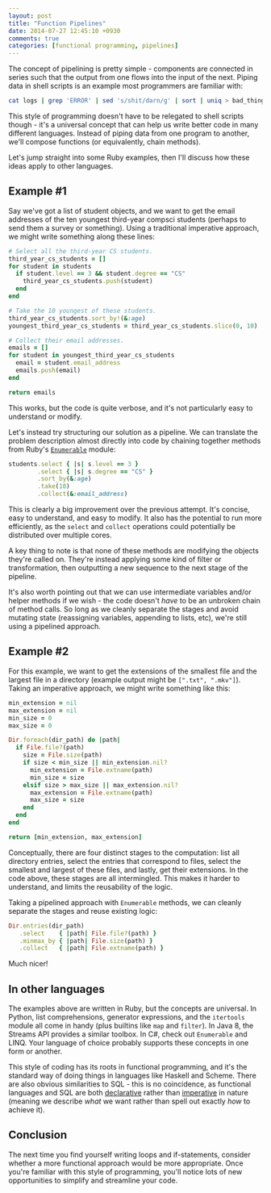 ```yaml
---
layout: post
title: "Function Pipelines"
date: 2014-07-27 12:45:10 +0930
comments: true
categories: [functional programming, pipelines]
---
```


The concept of pipelining is pretty simple - components are connected in series such that the output from one flows into the input of the next. Piping data in shell scripts is an example most programmers are familiar with:

``` bash
cat logs | grep 'ERROR' | sed 's/shit/darn/g' | sort | uniq > bad_things
```

This style of programming doesn't have to be relegated to shell scripts though - it's a universal concept that can help us write better code in many different languages. Instead of piping data from one program to another, we'll compose functions (or equivalently, chain methods).

<!-- more -->

Let's jump straight into some Ruby examples, then I'll discuss how these ideas apply to other languages.

Example #1
----------

Say we've got a list of student objects, and we want to get the email addresses of the ten youngest third-year compsci students (perhaps to send them a survey or something). Using a traditional imperative approach, we might write something along these lines:

``` ruby
# Select all the third-year CS students.
third_year_cs_students = []
for student in students
  if student.level == 3 && student.degree == "CS"
    third_year_cs_students.push(student)
  end
end

# Take the 10 youngest of these students.
third_year_cs_students.sort_by!(&:age)
youngest_third_year_cs_students = third_year_cs_students.slice(0, 10)

# Collect their email addresses.
emails = []
for student in youngest_third_year_cs_students
  email = student.email_address
  emails.push(email)
end

return emails
```

This works, but the code is quite verbose, and it's not particularly easy to understand or modify.

Let's instead try structuring our solution as a pipeline. We can translate the problem description almost directly into code by chaining together methods from Ruby's [`Enumerable`](http://www.ruby-doc.org/core-2.1.1/Enumerable.html) module:

``` ruby
students.select { |s| s.level == 3 }
        .select { |s| s.degree == "CS" }
        .sort_by(&:age)
        .take(10)
        .collect(&:email_address)
```

This is clearly a big improvement over the previous attempt. It's concise, easy to understand, and easy to modify. It also has the potential to run more efficiently, as the `select` and `collect` operations could potentially be distributed over multiple cores.

A key thing to note is that none of these methods are modifying the objects they're called on. They're instead applying some kind of filter or transformation, then outputting a new sequence to the next stage of the pipeline.

It's also worth pointing out that we can use intermediate variables and/or helper methods if we wish - the code doesn't *have* to be an unbroken chain of method calls. So long as we cleanly separate the stages and avoid mutating state (reassigning variables, appending to lists, etc), we're still using a pipelined approach.

Example #2
----------

For this example, we want to get the extensions of the smallest file and the largest file in a directory (example output might be `[".txt", ".mkv"]`). Taking an imperative approach, we might write something like this:

``` ruby
min_extension = nil
max_extension = nil
min_size = 0
max_size = 0

Dir.foreach(dir_path) do |path|
  if File.file?(path)
    size = File.size(path)
    if size < min_size || min_extension.nil?
      min_extension = File.extname(path)
      min_size = size
    elsif size > max_size || max_extension.nil?
      max_extension = File.extname(path)
      max_size = size
    end
  end
end

return [min_extension, max_extension]
```

Conceptually, there are four distinct stages to the computation: list all directory entries, select the entries that correspond to files, select the smallest and largest of these files, and lastly, get their extensions. In the code above, these stages are all intermingled. This makes it harder to understand, and limits the reusability of the logic.

Taking a pipelined approach with `Enumerable` methods, we can cleanly separate the stages and reuse existing logic:

``` ruby
Dir.entries(dir_path)
   .select    { |path| File.file?(path) }
   .minmax_by { |path| File.size(path) }
   .collect   { |path| File.extname(path) }
```

Much nicer!

In other languages
------------------

The examples above are written in Ruby, but the concepts are universal. In Python, list comprehensions, generator expressions, and the `itertools` module all come in handy (plus builtins like `map` and `filter`). In Java 8, the Streams API provides a similar toolbox. In C#, check out `Enumerable` and LINQ. Your language of choice probably supports these concepts in one form or another.

This style of coding has its roots in functional programming, and it's the standard way of doing things in languages like Haskell and Scheme. There are also obvious similarities to SQL - this is no coincidence, as functional languages and SQL are both [declarative](http://en.wikipedia.org/wiki/Declarative_programming) rather than [imperative](http://en.wikipedia.org/wiki/Imperative_programming) in nature (meaning we describe *what* we want rather than spell out exactly *how* to achieve it).

Conclusion
----------

The next time you find yourself writing loops and if-statements, consider whether a more functional approach would be more appropriate. Once you're familiar with this style of programming, you'll notice lots of new opportunities to simplify and streamline your code.
